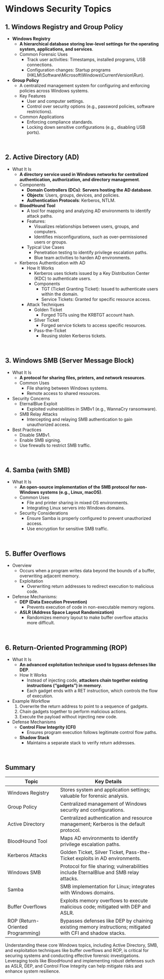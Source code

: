 <br>

# Windows Security Topics
## 1. Windows Registry and Group Policy
  - **Windows Registry**
    - **A hierarchical database storing low-level settings for the operating system, applications, and services**.
    - Common Forensic Uses
      - Track user activities: Timestamps, installed programs, USB connections.
      - Configuration changes: Startup programs (HKLM\Software\Microsoft\Windows\CurrentVersion\Run).
  - **Group Policy**
    - A centralized management system for configuring and enforcing policies across Windows systems.
    - Key Features
      - User and computer settings.
      - Control over security options (e.g., password policies, software restrictions).
    - Common Applications
      - Enforcing compliance standards.
      - Locking down sensitive configurations (e.g., disabling USB ports).  
<br>

## 2. Active Directory (AD)
  - What It Is
    - **A directory service used in Windows networks for centralized authentication, authorization, and directory management**.
    - Components
      - **Domain Controllers (DCs)**: **Servers hosting the AD database**.
      - **Objects**: Users, groups, devices, and policies.
      - **Authentication Protocols**: Kerberos, NTLM.
    - **BloodHound Tool**
      - A tool for mapping and analyzing AD environments to identify attack paths.
      - Features:
        - Visualizes relationships between users, groups, and computers.
        - Identifies misconfigurations, such as over-permissioned users or groups.
      - Typical Use Cases
        - Penetration testing to identify privilege escalation paths.
        - Blue team activities to harden AD environments.
    - Kerberos Authentication with AD
      - How It Works
        - Kerberos uses tickets issued by a Key Distribution Center (KDC) to authenticate users.
        - Components
          - TGT (Ticket Granting Ticket): Issued to authenticate users within the domain.
          - Service Tickets: Granted for specific resource access.
      - Attack Techniques
        - Golden Ticket
          - Forged TGTs using the KRBTGT account hash.
        - Silver Ticket
          - Forged service tickets to access specific resources.
        - Pass-the-Ticket
          - Reusing stolen Kerberos tickets.  
<br>

## 3. Windows SMB (Server Message Block)
  - What It Is
    - **A protocol for sharing files, printers, and network resources**.
    - Common Uses
      - File sharing between Windows systems.
      - Remote access to shared resources.
  - Security Concerns
    - EternalBlue Exploit
      - Exploited vulnerabilities in SMBv1 (e.g., WannaCry ransomware).
    - SMB Relay Attacks
      - Intercepting and relaying SMB authentication to gain unauthorized access.
  - Best Practices
    - Disable SMBv1.
    - Enable SMB signing.
    - Use firewalls to restrict SMB traffic.  
<br>

## 4. Samba (with SMB)
  - What It Is
    - **An open-source implementation of the SMB protocol for non-Windows systems (e.g., Linux, macOS)**.
    - Common Uses
      - File and printer sharing in mixed OS environments.
      - Integrating Linux servers into Windows domains.
    - Security Considerations
      - Ensure Samba is properly configured to prevent unauthorized access.
      - Use encryption for sensitive SMB traffic.  
<br>

## 5. Buffer Overflows
  - Overview
    - Occurs when a program writes data beyond the bounds of a buffer, overwriting adjacent memory.
    - Exploitation
      - Overwriting return addresses to redirect execution to malicious code.
  - Defense Mechanisms:
    - **DEP (Data Execution Prevention)**
      - Prevents execution of code in non-executable memory regions.
    - **ASLR (Address Space Layout Randomization)**
      - Randomizes memory layout to make buffer overflow attacks more difficult.  
<br>

## 6. Return-Oriented Programming (ROP)
  - What It Is
    - **An advanced exploitation technique used to bypass defenses like DEP**.
    - How It Works
      - Instead of injecting code, **attackers chain together existing instructions (“gadgets”) in memory**.
      - Each gadget ends with a RET instruction, which controls the flow of execution.
  - Example Workflow
    1. Overwrite the return address to point to a sequence of gadgets.
    2. Chain gadgets together to perform malicious actions.
    3. Execute the payload without injecting new code.
  - Defense Mechanisms
    - **Control Flow Integrity (CFI)**
      - Ensures program execution follows legitimate control flow paths.
    - **Shadow Stack**
      - Maintains a separate stack to verify return addresses.  
<br>

## Summary

| Topic | Key Details |
| ----- | ----------- |
| Windows Registry | Stores system and application settings; valuable for forensic analysis. |
| Group Policy | Centralized management of Windows security and configurations. |
| Active Directory | Centralized authentication and resource management; Kerberos is the default protocol. |
| BloodHound Tool | Maps AD environments to identify privilege escalation paths. |
| Kerberos Attacks | Golden Ticket, Silver Ticket, Pass-the-Ticket exploits in AD environments. |
| Windows SMB | Protocol for file sharing; vulnerabilities include EternalBlue and SMB relay attacks. |
| Samba | SMB implementation for Linux; integrates with Windows domains. |
| Buffer Overflows | Exploits memory overflows to execute malicious code; mitigated with DEP and ASLR. |
| ROP (Return-Oriented Programming) | Bypasses defenses like DEP by chaining existing memory instructions; mitigated with CFI and shadow stacks. |

Understanding these core Windows topics, including Active Directory, SMB, and exploitation techniques like buffer overflows and ROP, is critical for securing systems and conducting effective forensic investigations. Leveraging tools like BloodHound and implementing robust defenses such as ASLR, DEP, and Control Flow Integrity can help mitigate risks and enhance system resilience.  
<br>